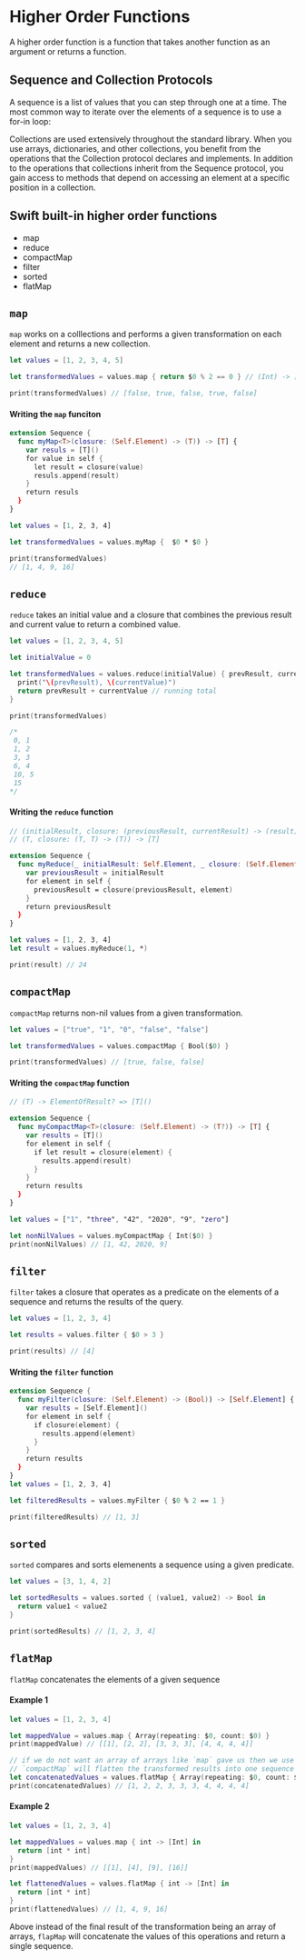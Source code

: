 # Higher Order Functions

A higher order function is a function that takes another function as an argument or returns a function. 

## Sequence and Collection Protocols 

A sequence is a list of values that you can step through one at a time. The most common way to iterate over the elements of a sequence is to use a for-in loop:

Collections are used extensively throughout the standard library. When you use arrays, dictionaries, and other collections, you benefit from the operations that the Collection protocol declares and implements. In addition to the operations that collections inherit from the Sequence protocol, you gain access to methods that depend on accessing an element at a specific position in a collection.

## Swift built-in higher order functions 

* map 
* reduce 
* compactMap 
* filter
* sorted 
* flatMap

## `map`

`map` works on a colllections and performs a given transformation on each element and returns a new collection. 

```swift
let values = [1, 2, 3, 4, 5]

let transformedValues = values.map { return $0 % 2 == 0 } // (Int) -> [T]

print(transformedValues) // [false, true, false, true, false]
```

#### Writing the `map` funciton 

```swift
extension Sequence {
  func myMap<T>(closure: (Self.Element) -> (T)) -> [T] {
    var resuls = [T]()
    for value in self {
      let result = closure(value)
      resuls.append(result)
    }
    return resuls
  }
}

let values = [1, 2, 3, 4]

let transformedValues = values.myMap {  $0 * $0 }

print(transformedValues)
// [1, 4, 9, 16]
```

## `reduce`

`reduce` takes an initial value and a closure that combines the previous result and current value to return a combined value. 

```swift 
let values = [1, 2, 3, 4, 5]

let initialValue = 0

let transformedValues = values.reduce(initialValue) { prevResult, currentValue in
  print("\(prevResult), \(currentValue)")
  return prevResult + currentValue // running total
}

print(transformedValues)

/*
 0, 1
 1, 2
 3, 3
 6, 4
 10, 5
 15
*/
```

#### Writing the `reduce` function 

```swift 
// (initialResult, closure: (previousResult, currentResult) -> (result))
// (T, closure: (T, T) -> (T)) -> [T]

extension Sequence {
  func myReduce(_ initialResult: Self.Element, _ closure: (Self.Element, Self.Element) -> (Self.Element)) -> Self.Element {
    var previousResult = initialResult
    for element in self {
      previousResult = closure(previousResult, element)
    }
    return previousResult
  }
}

let values = [1, 2, 3, 4]
let result = values.myReduce(1, *)

print(result) // 24
```

## `compactMap`

`compactMap` returns non-nil values from a given transformation. 

```swift
let values = ["true", "1", "0", "false", "false"]

let transformedValues = values.compactMap { Bool($0) }

print(transformedValues) // [true, false, false]
```

#### Writing the `compactMap` function 

```swift 
// (T) -> ElementOfResult? => [T]()

extension Sequence {
  func myCompactMap<T>(closure: (Self.Element) -> (T?)) -> [T] {
    var results = [T]()
    for element in self {
      if let result = closure(element) {
        results.append(result)
      }
    }
    return results
  }
}

let values = ["1", "three", "42", "2020", "9", "zero"]

let nonNilValues = values.myCompactMap { Int($0) }
print(nonNilValues) // [1, 42, 2020, 9]
```

## `filter`

`filter` takes a closure that operates as a predicate on the elements of a sequence and returns the results of the query. 

```swift 
let values = [1, 2, 3, 4]

let results = values.filter { $0 > 3 }

print(results) // [4]
```

#### Writing the `filter` function 

```swift 
extension Sequence {
  func myFilter(closure: (Self.Element) -> (Bool)) -> [Self.Element] {
    var results = [Self.Element]()
    for element in self {
      if closure(element) {
        results.append(element)
      }
    }
    return results
  }
}
let values = [1, 2, 3, 4]

let filteredResults = values.myFilter { $0 % 2 == 1 }

print(filteredResults) // [1, 3]
```

## `sorted`

`sorted` compares and sorts elemenents a sequence using a given predicate. 

```swift 
let values = [3, 1, 4, 2]

let sortedResults = values.sorted { (value1, value2) -> Bool in
  return value1 < value2
}

print(sortedResults) // [1, 2, 3, 4]
```

## `flatMap`

`flatMap` concatenates the elements of a given sequence 

#### Example 1

```swift 
let values = [1, 2, 3, 4]

let mappedValue = values.map { Array(repeating: $0, count: $0) }
print(mappedValue) // [[1], [2, 2], [3, 3, 3], [4, 4, 4, 4]]

// if we do not want an array of arrays like `map` gave us then we use `compactMap` as below
// `compactMap` will flatten the transformed results into one sequence by concatenated each result
let concatenatedValues = values.flatMap { Array(repeating: $0, count: $0) }
print(concatenatedValues) // [1, 2, 2, 3, 3, 3, 4, 4, 4, 4] 
```

#### Example 2 

```swift 
let values = [1, 2, 3, 4]

let mappedValues = values.map { int -> [Int] in
  return [int * int]
}
print(mappedValues) // [[1], [4], [9], [16]]

let flattenedValues = values.flatMap { int -> [Int] in
  return [int * int]
}
print(flattenedValues) // [1, 4, 9, 16]
```

Above instead of the final result of the transformation being an array of arrays, `flapMap` will concatenate the values of this operations and return a single sequence.

